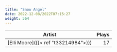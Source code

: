 ```yaml
---
title: "Snow Angel"
date: 2022-12-08/2022T07:15:27
weight: 564
---
```




 Artist | Plays 
----- | -----:
[Elli Moore]({{< ref "t33214984">}}) | 17
